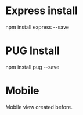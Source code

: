# Express install
npm install express --save

# PUG Install
npm install pug --save


# Mobile 
Mobile view created before.